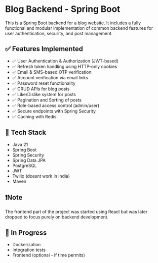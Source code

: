 # Blog Backend - Spring Boot

This is a Spring Boot backend for a blog website. It includes a fully functional and modular implementation of common backend features for user authentication, security, and post management.

## ✅ Features Implemented

- ✅ User Authentication & Authorization (JWT-based)
- ✅ Refresh token handling using HTTP-only cookies
- ✅ Email & SMS-based OTP verification
- ✅ Account verification via email links
- ✅ Password reset functionality
- ✅ CRUD APIs for blog posts
- ✅ Like/Dislike system for posts
- ✅ Pagination and Sorting of posts
- ✅ Role-based access control (admin/user)
- ✅ Secure endpoints with Spring Security
- ✅ Caching with Redis
## 📌 Tech Stack

- Java 21
- Spring Boot
- Spring Security
- Spring Data JPA
- PostgreSQL
- JWT 
- Twilio (doesnt work in india)
- Maven

## ❗Note

The frontend part of the project was started using React but was later dropped to focus purely on backend development.

## 🚧 In Progress

- Dockerization
- Integration tests
- Frontend (optional - if time permits)

